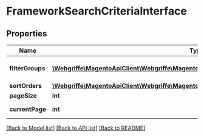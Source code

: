 # FrameworkSearchCriteriaInterface

## Properties
Name | Type | Description | Notes
------------ | ------------- | ------------- | -------------
**filterGroups** | [**\Webgriffe\MagentoApiClient\Webgriffe\MagentoApiClient\Model\FrameworkSearchFilterGroup[]**](FrameworkSearchFilterGroup.md) | A list of filter groups. | 
**sortOrders** | [**\Webgriffe\MagentoApiClient\Webgriffe\MagentoApiClient\Model\FrameworkSortOrder[]**](FrameworkSortOrder.md) | Sort order. | [optional] 
**pageSize** | **int** | Page size. | [optional] 
**currentPage** | **int** | Current page. | [optional] 

[[Back to Model list]](../README.md#documentation-for-models) [[Back to API list]](../README.md#documentation-for-api-endpoints) [[Back to README]](../README.md)


